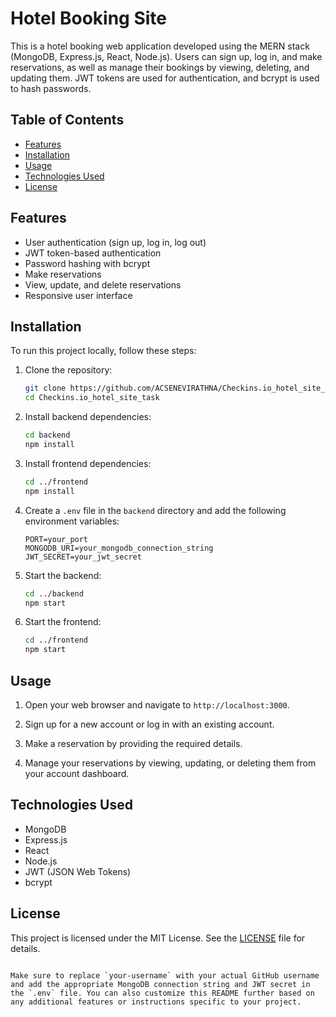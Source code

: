 # Hotel Booking Site

This is a hotel booking web application developed using the MERN stack (MongoDB, Express.js, React, Node.js). Users can sign up, log in, and make reservations, as well as manage their bookings by viewing, deleting, and updating them. JWT tokens are used for authentication, and bcrypt is used to hash passwords.

## Table of Contents

- [Features](#features)
- [Installation](#installation)
- [Usage](#usage)
- [Technologies Used](#technologies-used)
- [License](#license)

## Features

- User authentication (sign up, log in, log out)
- JWT token-based authentication
- Password hashing with bcrypt
- Make reservations
- View, update, and delete reservations
- Responsive user interface

## Installation

To run this project locally, follow these steps:

1. Clone the repository:
   ```bash
   git clone https://github.com/ACSENEVIRATHNA/Checkins.io_hotel_site_task.git
   cd Checkins.io_hotel_site_task
   ```

2. Install backend dependencies:
   ```bash
   cd backend
   npm install
   ```

3. Install frontend dependencies:
   ```bash
   cd ../frontend
   npm install
   ```

4. Create a `.env` file in the `backend` directory and add the following environment variables:
   ```env
   PORT=your_port
   MONGODB_URI=your_mongodb_connection_string
   JWT_SECRET=your_jwt_secret
   ```

5. Start the backend:
   ```bash
   cd ../backend
   npm start
   ```

6. Start the frontend:
   ```bash
   cd ../frontend
   npm start
   ```

## Usage

1. Open your web browser and navigate to `http://localhost:3000`.

2. Sign up for a new account or log in with an existing account.

3. Make a reservation by providing the required details.

4. Manage your reservations by viewing, updating, or deleting them from your account dashboard.

## Technologies Used

- MongoDB
- Express.js
- React
- Node.js
- JWT (JSON Web Tokens)
- bcrypt

## License

This project is licensed under the MIT License. See the [LICENSE](LICENSE) file for details.
```

Make sure to replace `your-username` with your actual GitHub username and add the appropriate MongoDB connection string and JWT secret in the `.env` file. You can also customize this README further based on any additional features or instructions specific to your project.
